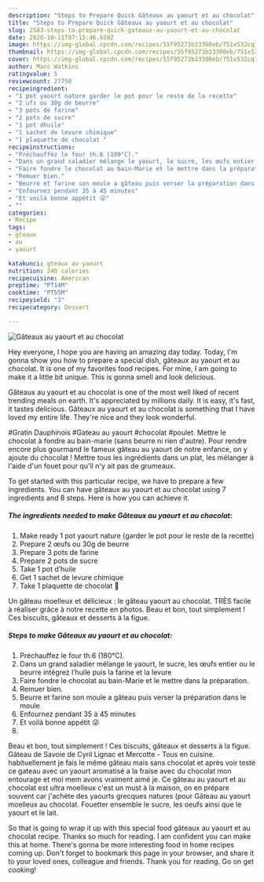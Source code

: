 ```yaml
---
description: "Steps to Prepare Quick Gâteaux au yaourt et au chocolat"
title: "Steps to Prepare Quick Gâteaux au yaourt et au chocolat"
slug: 2583-steps-to-prepare-quick-gateaux-au-yaourt-et-au-chocolat
date: 2020-10-11T07:15:46.650Z
image: https://img-global.cpcdn.com/recipes/55f95273b23308eb/751x532cq70/gateaux-au-yaourt-et-au-chocolat-photo-principale-de-la-recette.jpg
thumbnail: https://img-global.cpcdn.com/recipes/55f95273b23308eb/751x532cq70/gateaux-au-yaourt-et-au-chocolat-photo-principale-de-la-recette.jpg
cover: https://img-global.cpcdn.com/recipes/55f95273b23308eb/751x532cq70/gateaux-au-yaourt-et-au-chocolat-photo-principale-de-la-recette.jpg
author: Marc Watkins
ratingvalue: 5
reviewcount: 27750
recipeingredient:
- "1 pot yaourt nature garder le pot pour le reste de la recette"
- "2 ufs ou 30g de beurre"
- "3 pots de farine"
- "2 pots de sucre"
- "1 pot dhuile"
- "1 sachet de levure chimique"
- "1 plaquette de chocolat "
recipeinstructions:
- "Préchauffez le four th.6 (180°C)."
- "Dans un grand saladier mélange le yaourt, le sucre, les œufs entier ou le beurre intégrez l’huile puis la farine et la levure"
- "Faire fondre le chocolat au bain-Marie et le mettre dans la préparation."
- "Remuer bien."
- "Beurre et farine son moule a gâteau puis verser la préparation dans le moule"
- "Enfournez pendant 35 à 45 minutes"
- "Et voilà bonne appétit 😜"
- ""
categories:
- Recipe
tags:
- gteaux
- au
- yaourt

katakunci: gteaux au yaourt 
nutrition: 240 calories
recipecuisine: American
preptime: "PT14M"
cooktime: "PT55M"
recipeyield: "3"
recipecategory: Dessert

---
```



![Gâteaux au yaourt et au chocolat](https://img-global.cpcdn.com/recipes/55f95273b23308eb/751x532cq70/gateaux-au-yaourt-et-au-chocolat-photo-principale-de-la-recette.jpg)

Hey everyone, I hope you are having an amazing day today. Today, I'm gonna show you how to prepare a special dish, gâteaux au yaourt et au chocolat. It is one of my favorites food recipes. For mine, I am going to make it a little bit unique. This is gonna smell and look delicious.

Gâteaux au yaourt et au chocolat is one of the most well liked of recent trending meals on earth. It's appreciated by millions daily. It is easy, it's fast, it tastes delicious. Gâteaux au yaourt et au chocolat is something that I have loved my entire life. They're nice and they look wonderful.

#Gratin Dauphinois #Gateau au yaourt #chocolat #poulet. Mettre le chocolat à fondre au bain-marie (sans beurre ni rien d&#39;autre). Pour rendre encore plus gourmand le fameux gâteau au yaourt de notre enfance, on y ajoute du chocolat ! Mettre tous les ingrédients dans un plat, les mélanger à l&#39;aide d&#39;un fouet pour qu&#39;il n&#39;y ait pas de grumeaux.


To get started with this particular recipe, we have to prepare a few ingredients. You can have gâteaux au yaourt et au chocolat using 7 ingredients and 8 steps. Here is how you can achieve it.

<!--inarticleads1-->

##### The ingredients needed to make Gâteaux au yaourt et au chocolat:

1. Make ready 1 pot yaourt nature (garder le pot pour le reste de la recette)
1. Prepare 2 œufs ou 30g de beurre
1. Prepare 3 pots de farine
1. Prepare 2 pots de sucre
1. Take 1 pot d’huile
1. Get 1 sachet de levure chimique
1. Take 1 plaquette de chocolat 🍫


Un gâteau moelleux et délicieux : le gâteau yaourt au chocolat. TRÈS facile à réaliser grâce à notre recette en photos. Beau et bon, tout simplement ! Ces biscuits, gâteaux et desserts à la figue. 

<!--inarticleads2-->

##### Steps to make Gâteaux au yaourt et au chocolat:

1. Préchauffez le four th.6 (180°C).
1. Dans un grand saladier mélange le yaourt, le sucre, les œufs entier ou le beurre intégrez l’huile puis la farine et la levure
1. Faire fondre le chocolat au bain-Marie et le mettre dans la préparation.
1. Remuer bien.
1. Beurre et farine son moule a gâteau puis verser la préparation dans le moule
1. Enfournez pendant 35 à 45 minutes
1. Et voilà bonne appétit 😜
1. 


Beau et bon, tout simplement ! Ces biscuits, gâteaux et desserts à la figue. Gâteau de Savoie de Cyril Lignac et Mercotte - Tous en cuisine. habituellement je fais le même gâteau mais sans chocolat et après voir testé ce gateau avec un yaourt aromatisé a la fraise avec du chocolat mon entourage et moi mem avons vraiment aimé je. Ce gâteau au yaourt et au chocolat est ultra moelleux c&#39;est un must à la maison, on en prépare souvent car j&#39;achète des yaourts grecques natures (pour Gâteau au yaourt moelleux au chocolat. Fouetter ensemble le sucre, les oeufs ainsi que le yaourt et le lait. 

So that is going to wrap it up with this special food gâteaux au yaourt et au chocolat recipe. Thanks so much for reading. I am confident you can make this at home. There's gonna be more interesting food in home recipes coming up. Don't forget to bookmark this page in your browser, and share it to your loved ones, colleague and friends. Thank you for reading. Go on get cooking!
